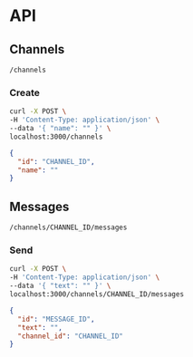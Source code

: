 # API

## Channels

```
/channels
```

### Create

```sh
curl -X POST \
-H 'Content-Type: application/json' \
--data '{ "name": "" }' \
localhost:3000/channels
```

```json
{
  "id": "CHANNEL_ID",
  "name": ""
}
```

## Messages

```
/channels/CHANNEL_ID/messages
```

### Send

```sh
curl -X POST \
-H 'Content-Type: application/json' \
--data '{ "text": "" }' \
localhost:3000/channels/CHANNEL_ID/messages
```

```json
{
  "id": "MESSAGE_ID",
  "text": "",
  "channel_id": "CHANNEL_ID"
}
```
